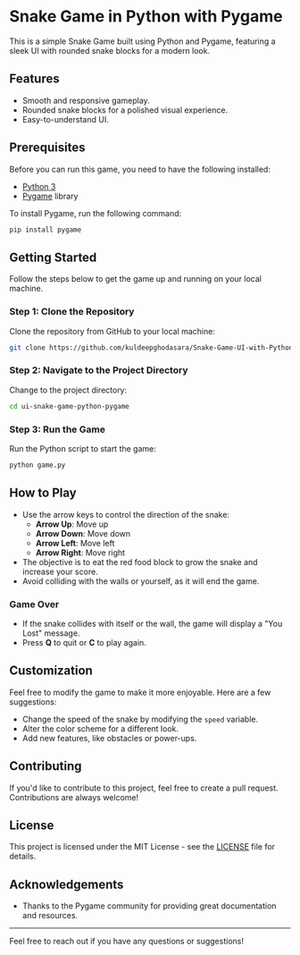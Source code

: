 # Snake Game in Python with Pygame

This is a simple Snake Game built using Python and Pygame, featuring a sleek UI with rounded snake blocks for a modern look.

## Features
- Smooth and responsive gameplay.
- Rounded snake blocks for a polished visual experience.
- Easy-to-understand UI.

## Prerequisites
Before you can run this game, you need to have the following installed:

- [Python 3](https://www.python.org/downloads/)
- [Pygame](https://www.pygame.org/) library

To install Pygame, run the following command:
```sh
pip install pygame
```

## Getting Started
Follow the steps below to get the game up and running on your local machine.

### Step 1: Clone the Repository
Clone the repository from GitHub to your local machine:
```sh
git clone https://github.com/kuldeepghodasara/Snake-Game-UI-with-Python-PyGame.git
```

### Step 2: Navigate to the Project Directory
Change to the project directory:
```sh
cd ui-snake-game-python-pygame
```

### Step 3: Run the Game
Run the Python script to start the game:
```sh
python game.py
```

## How to Play
- Use the arrow keys to control the direction of the snake:
  - **Arrow Up**: Move up
  - **Arrow Down**: Move down
  - **Arrow Left**: Move left
  - **Arrow Right**: Move right
- The objective is to eat the red food block to grow the snake and increase your score.
- Avoid colliding with the walls or yourself, as it will end the game.

### Game Over
- If the snake collides with itself or the wall, the game will display a "You Lost" message.
- Press **Q** to quit or **C** to play again.

## Customization
Feel free to modify the game to make it more enjoyable. Here are a few suggestions:
- Change the speed of the snake by modifying the `speed` variable.
- Alter the color scheme for a different look.
- Add new features, like obstacles or power-ups.

## Contributing
If you'd like to contribute to this project, feel free to create a pull request. Contributions are always welcome!

## License
This project is licensed under the MIT License - see the [LICENSE](LICENSE) file for details.

## Acknowledgements
- Thanks to the Pygame community for providing great documentation and resources.



---

Feel free to reach out if you have any questions or suggestions!
